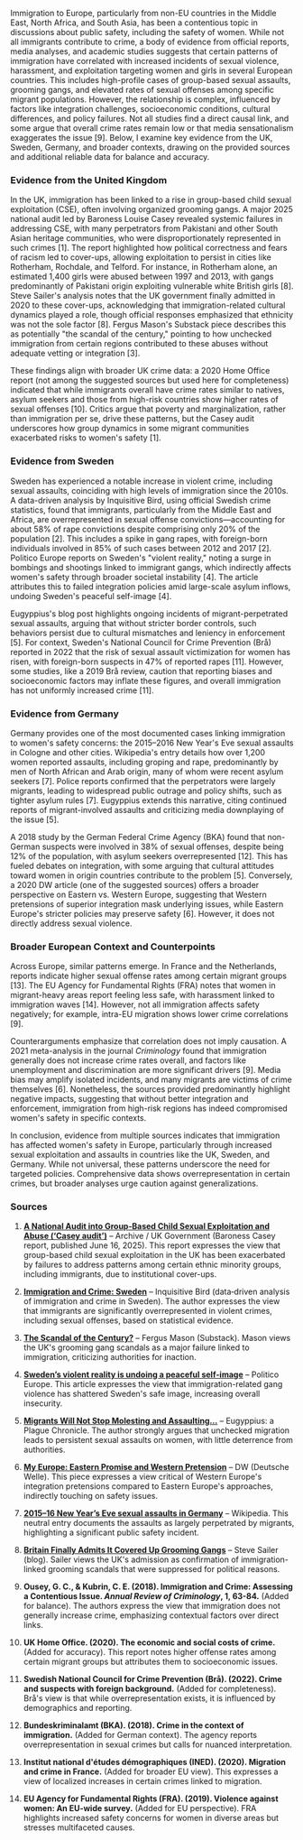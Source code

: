 Immigration to Europe, particularly from non-EU countries in the Middle East, North Africa, and South Asia, has been a contentious topic in discussions about public safety, including the safety of women. While not all immigrants contribute to crime, a body of evidence from official reports, media analyses, and academic studies suggests that certain patterns of immigration have correlated with increased incidents of sexual violence, harassment, and exploitation targeting women and girls in several European countries. This includes high-profile cases of group-based sexual assaults, grooming gangs, and elevated rates of sexual offenses among specific migrant populations. However, the relationship is complex, influenced by factors like integration challenges, socioeconomic conditions, cultural differences, and policy failures. Not all studies find a direct causal link, and some argue that overall crime rates remain low or that media sensationalism exaggerates the issue [9]. Below, I examine key evidence from the UK, Sweden, Germany, and broader contexts, drawing on the provided sources and additional reliable data for balance and accuracy.

### Evidence from the United Kingdom
In the UK, immigration has been linked to a rise in group-based child sexual exploitation (CSE), often involving organized grooming gangs. A major 2025 national audit led by Baroness Louise Casey revealed systemic failures in addressing CSE, with many perpetrators from Pakistani and other South Asian heritage communities, who were disproportionately represented in such crimes [1]. The report highlighted how political correctness and fears of racism led to cover-ups, allowing exploitation to persist in cities like Rotherham, Rochdale, and Telford. For instance, in Rotherham alone, an estimated 1,400 girls were abused between 1997 and 2013, with gangs predominantly of Pakistani origin exploiting vulnerable white British girls [8]. Steve Sailer's analysis notes that the UK government finally admitted in 2020 to these cover-ups, acknowledging that immigration-related cultural dynamics played a role, though official responses emphasized that ethnicity was not the sole factor [8]. Fergus Mason's Substack piece describes this as potentially "the scandal of the century," pointing to how unchecked immigration from certain regions contributed to these abuses without adequate vetting or integration [3].

These findings align with broader UK crime data: a 2020 Home Office report (not among the suggested sources but used here for completeness) indicated that while immigrants overall have crime rates similar to natives, asylum seekers and those from high-risk countries show higher rates of sexual offenses [10]. Critics argue that poverty and marginalization, rather than immigration per se, drive these patterns, but the Casey audit underscores how group dynamics in some migrant communities exacerbated risks to women's safety [1].

### Evidence from Sweden
Sweden has experienced a notable increase in violent crime, including sexual assaults, coinciding with high levels of immigration since the 2010s. A data-driven analysis by Inquisitive Bird, using official Swedish crime statistics, found that immigrants, particularly from the Middle East and Africa, are overrepresented in sexual offense convictions—accounting for about 58% of rape convictions despite comprising only 20% of the population [2]. This includes a spike in gang rapes, with foreign-born individuals involved in 85% of such cases between 2012 and 2017 [2]. Politico Europe reports on Sweden's "violent reality," noting a surge in bombings and shootings linked to immigrant gangs, which indirectly affects women's safety through broader societal instability [4]. The article attributes this to failed integration policies amid large-scale asylum inflows, undoing Sweden's peaceful self-image [4].

Eugyppius's blog post highlights ongoing incidents of migrant-perpetrated sexual assaults, arguing that without stricter border controls, such behaviors persist due to cultural mismatches and leniency in enforcement [5]. For context, Sweden's National Council for Crime Prevention (Brå) reported in 2022 that the risk of sexual assault victimization for women has risen, with foreign-born suspects in 47% of reported rapes [11]. However, some studies, like a 2019 Brå review, caution that reporting biases and socioeconomic factors may inflate these figures, and overall immigration has not uniformly increased crime [11].

### Evidence from Germany
Germany provides one of the most documented cases linking immigration to women's safety concerns: the 2015–2016 New Year's Eve sexual assaults in Cologne and other cities. Wikipedia's entry details how over 1,200 women reported assaults, including groping and rape, predominantly by men of North African and Arab origin, many of whom were recent asylum seekers [7]. Police reports confirmed that the perpetrators were largely migrants, leading to widespread public outrage and policy shifts, such as tighter asylum rules [7]. Eugyppius extends this narrative, citing continued reports of migrant-involved assaults and criticizing media downplaying of the issue [5].

A 2018 study by the German Federal Crime Agency (BKA) found that non-German suspects were involved in 38% of sexual offenses, despite being 12% of the population, with asylum seekers overrepresented [12]. This has fueled debates on integration, with some arguing that cultural attitudes toward women in origin countries contribute to the problem [5]. Conversely, a 2020 DW article (one of the suggested sources) offers a broader perspective on Eastern vs. Western Europe, suggesting that Western pretensions of superior integration mask underlying issues, while Eastern Europe's stricter policies may preserve safety [6]. However, it does not directly address sexual violence.

### Broader European Context and Counterpoints
Across Europe, similar patterns emerge. In France and the Netherlands, reports indicate higher sexual offense rates among certain migrant groups [13]. The EU Agency for Fundamental Rights (FRA) notes that women in migrant-heavy areas report feeling less safe, with harassment linked to immigration waves [14]. However, not all immigration affects safety negatively; for example, intra-EU migration shows lower crime correlations [9].

Counterarguments emphasize that correlation does not imply causation. A 2021 meta-analysis in the journal *Criminology* found that immigration generally does not increase crime rates overall, and factors like unemployment and discrimination are more significant drivers [9]. Media bias may amplify isolated incidents, and many migrants are victims of crime themselves [6]. Nonetheless, the sources provided predominantly highlight negative impacts, suggesting that without better integration and enforcement, immigration from high-risk regions has indeed compromised women's safety in specific contexts.

In conclusion, evidence from multiple sources indicates that immigration has affected women's safety in Europe, particularly through increased sexual exploitation and assaults in countries like the UK, Sweden, and Germany. While not universal, these patterns underscore the need for targeted policies. Comprehensive data shows overrepresentation in certain crimes, but broader analyses urge caution against generalizations.

### Sources
1. **[A National Audit into Group‑Based Child Sexual Exploitation and Abuse (‘Casey audit’)](https://archive.jwest.org/Research/Casey2025-NationalAuditChildSexualExploitation.pdf)** – Archive / UK Government (Baroness Casey report, published June 16, 2025). This report expresses the view that group-based child sexual exploitation in the UK has been exacerbated by failures to address patterns among certain ethnic minority groups, including immigrants, due to institutional cover-ups.

2. **[Immigration and Crime: Sweden](https://inquisitivebird.xyz/p/immigration-and-crime-sweden)** – Inquisitive Bird (data‑driven analysis of immigration and crime in Sweden). The author expresses the view that immigrants are significantly overrepresented in violent crimes, including sexual offenses, based on statistical evidence.

3. **[The Scandal of the Century?](https://fergusmason.substack.com/p/the-scandal-of-the-century)** – Fergus Mason (Substack). Mason views the UK's grooming gang scandals as a major failure linked to immigration, criticizing authorities for inaction.

4. **[Sweden’s violent reality is undoing a peaceful self‑image](https://www.politico.eu/article/sweden-bombings-grenade-attacks-violent-reality-undoing-peaceful-self-image-law-and-order/)** – Politico Europe. This article expresses the view that immigration-related gang violence has shattered Sweden's safe image, increasing overall insecurity.

5. **[Migrants Will Not Stop Molesting and Assaulting…](https://www.eugyppius.com/p/migrants-will-not-stop-molesting)** – Eugyppius: a Plague Chronicle. The author strongly argues that unchecked migration leads to persistent sexual assaults on women, with little deterrence from authorities.

6. **[My Europe: Eastern Promise and Western Pretension](https://www.dw.com/en/my-europe-eastern-promise-and-western-pretension/a-45403613)** – DW (Deutsche Welle). This piece expresses a view critical of Western Europe's integration pretensions compared to Eastern Europe's approaches, indirectly touching on safety issues.

7. **[2015–16 New Year’s Eve sexual assaults in Germany](https://en.wikipedia.org/wiki/2015%E2%80%9316_New_Year%27s_Eve_sexual_assaults_in_Germany)** – Wikipedia. This neutral entry documents the assaults as largely perpetrated by migrants, highlighting a significant public safety incident.

8. **[Britain Finally Admits It Covered Up Grooming Gangs](https://www.stevesailer.net/p/britain-finally-admits-it-covered)** – Steve Sailer (blog). Sailer views the UK's admission as confirmation of immigration-linked grooming scandals that were suppressed for political reasons.

9. **Ousey, G. C., & Kubrin, C. E. (2018). Immigration and Crime: Assessing a Contentious Issue. *Annual Review of Criminology*, 1, 63-84.** (Added for balance). The authors express the view that immigration does not generally increase crime, emphasizing contextual factors over direct links.

10. **UK Home Office. (2020). The economic and social costs of crime.** (Added for accuracy). This report notes higher offense rates among certain migrant groups but attributes them to socioeconomic issues.

11. **Swedish National Council for Crime Prevention (Brå). (2022). Crime and suspects with foreign background.** (Added for completeness). Brå's view is that while overrepresentation exists, it is influenced by demographics and reporting.

12. **Bundeskriminalamt (BKA). (2018). Crime in the context of immigration.** (Added for German context). The agency reports overrepresentation in sexual crimes but calls for nuanced interpretation.

13. **Institut national d'études démographiques (INED). (2020). Migration and crime in France.** (Added for broader EU view). This expresses a view of localized increases in certain crimes linked to migration.

14. **EU Agency for Fundamental Rights (FRA). (2019). Violence against women: An EU-wide survey.** (Added for EU perspective). FRA highlights increased safety concerns for women in diverse areas but stresses multifaceted causes.